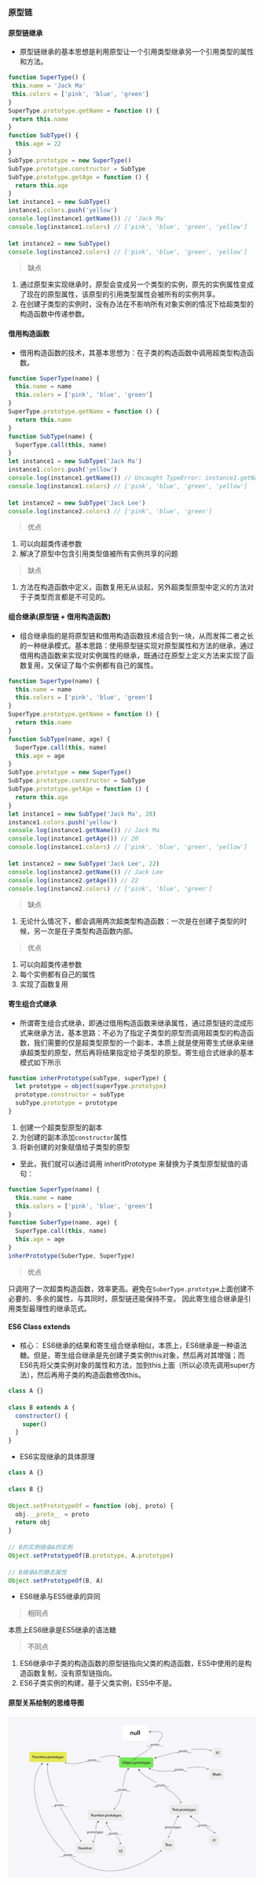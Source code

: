 ### 原型链

#### 原型链继承
 - 原型链继承的基本思想是利用原型让一个引用类型继承另一个引用类型的属性和方法。
 
 ```javascript
 function SuperType() {
  this.name = 'Jack Ma'
  this.colors = ['pink', 'blue', 'green']
 }
 SuperType.prototype.getName = function () {
  return this.name
 }
 function SubType() {
   this.age = 22
 }
 SubType.prototype = new SuperType()
 SubType.prototype.constructor = SubType
 SubType.prototype.getAge = function () {
   return this.age
 }
 let instance1 = new SubType()
 instance1.colors.push('yellow')
 console.log(instance1.getName()) // 'Jack Ma'
 console.log(instance1.colors) // ['pink', 'blue', 'green', 'yellow']

 let instance2 = new SubType()
 console.log(instance2.colors) // ['pink', 'blue', 'green', 'yellow']
 ```

> 缺点
1. 通过原型来实现继承时，原型会变成另一个类型的实例，原先的实例属性变成了现在的原型属性，该原型的引用类型属性会被所有的实例共享。
2. 在创建子类型的实例时，没有办法在不影响所有对象实例的情况下给超类型的构造函数中传递参数。

#### 借用构造函数
- 借用构造函数的技术，其基本思想为：在子类的构造函数中调用超类型构造函数。

```javascript
function SuperType(name) {
  this.name = name
  this.colors = ['pink', 'blue', 'green']
}
SuperType.prototype.getName = function () {
  return this.name
}
function SubType(name) {
  SuperType.call(this, name)
}
let instance1 = new SubType('Jack Ma')
instance1.colors.push('yellow')
console.log(instance1.getName()) // Uncaught TypeError: instance1.getName is not a function
console.log(instance1.colors) // ['pink', 'blue', 'green', 'yellow']

let instance2 = new SubType('Jack Lee')
console.log(instance2.colors) // ['pink', 'blue', 'green']
```

> 优点
1. 可以向超类传递参数
2. 解决了原型中包含引用类型值被所有实例共享的问题

> 缺点
1. 方法在构造函数中定义，函数复用无从谈起，另外超类型原型中定义的方法对于子类型而言都是不可见的。

#### 组合继承(原型链 + 借用构造函数)
- 组合继承指的是将原型链和借用构造函数技术组合到一块，从而发挥二者之长的一种继承模式。基本思路：使用原型链实现对原型属性和方法的继承，通过借用构造函数来实现对实例属性的继承，既通过在原型上定义方法来实现了函数复用，又保证了每个实例都有自己的属性。

```javascript
function SuperType(name) {
  this.name = name
  this.colors = ['pink', 'blue', 'green']
}
SuperType.prototype.getName = function () {
  return this.name
}
function SubType(name, age) {
  SuperType.call(this, name)
  this.age = age
}
SubType.prototype = new SuperType()
SubType.prototype.constructor = SubType
SubType.prototype.getAge = function () {
  return this.age
}
let instance1 = new SubType('Jack Ma', 20)
instance1.colors.push('yellow')
console.log(instance1.getName()) // Jack Ma
console.log(instance1.getAge()) // 20
console.log(instance1.colors) // ['pink', 'blue', 'green', 'yellow']

let instance2 = new SubType('Jack Lee', 22)
console.log(instance2.getName()) // Jack Lee
console.log(instance2.getAge()) // 22
console.log(instance2.colors) // ['pink', 'blue', 'green']
```

> 缺点
1. 无论什么情况下，都会调用两次超类型构造函数：一次是在创建子类型的时候，另一次是在子类型构造函数内部。

> 优点
1. 可以向超类传递参数
2. 每个实例都有自己的属性
3. 实现了函数复用

#### 寄生组合式继承
- 所谓寄生组合式继承，即通过借用构造函数来继承属性，通过原型链的混成形式来继承方法，基本思路：不必为了指定子类型的原型而调用超类型的构造函数，我们需要的仅是超类型原型的一个副本，本质上就是使用寄生式继承来继承超类型的原型，然后再将结果指定给子类型的原型。寄生组合式继承的基本模式如下所示

```javascript
function inherPrototype(subType, superType) {
  let prototype = object(superType.prototype)
  prototype.constructor = subType
  subType.prototype = prototype
}
```
1. 创建一个超类型原型的副本
2. 为创建的副本添加```constructor```属性
3. 将新创建的对象赋值给子类型的原型

- 至此，我们就可以通过调用 inheritPrototype 来替换为子类型原型赋值的语句：

```javascript
function SuperType(name) {
  this.name = name
  this.colors = ['pink', 'blue', 'green']
}
function SuberType(name, age) {
  SuperType.call(this, name)
  this.age = age
}
inherPrototype(SuberType, SuperType)
```

> 优点

只调用了一次超类构造函数，效率更高。避免在```SuberType.prototype```上面创建不必要的、多余的属性，与其同时，原型链还能保持不变。
因此寄生组合继承是引用类型最理性的继承范式。

#### ES6 Class extends
- 核心： ES6继承的结果和寄生组合继承相似，本质上，ES6继承是一种语法糖。但是，寄生组合继承是先创建子类实例this对象，然后再对其增强；而ES6先将父类实例对象的属性和方法，加到this上面（所以必须先调用super方法），然后再用子类的构造函数修改this。

```javascript
class A {}

class B extends A {
  constructor() {
    super()
  }
}
```

- ES6实现继承的具体原理

```javascript
class A {}

class B {}

Object.setPrototypeOf = function (obj, proto) {
  obj.__proto__ = proto
  return obj
}

// B的实例继承A的实例
Object.setPrototypeOf(B.prototype, A.prototype)

// B继承A的静态属性
Object.setPrototypeOf(B, A)
```

- ES6继承与ES5继承的异同

> 相同点

本质上ES6继承是ES5继承的语法糖

> 不同点

  1. ES6继承中子类的构造函数的原型链指向父类的构造函数，ES5中使用的是构造函数复制，没有原型链指向。
  2. ES6子类实例的构建，基于父类实例，ES5中不是。

#### 原型关系绘制的思维导图

![关系绘制的思维导图](/images/prototype.png)
